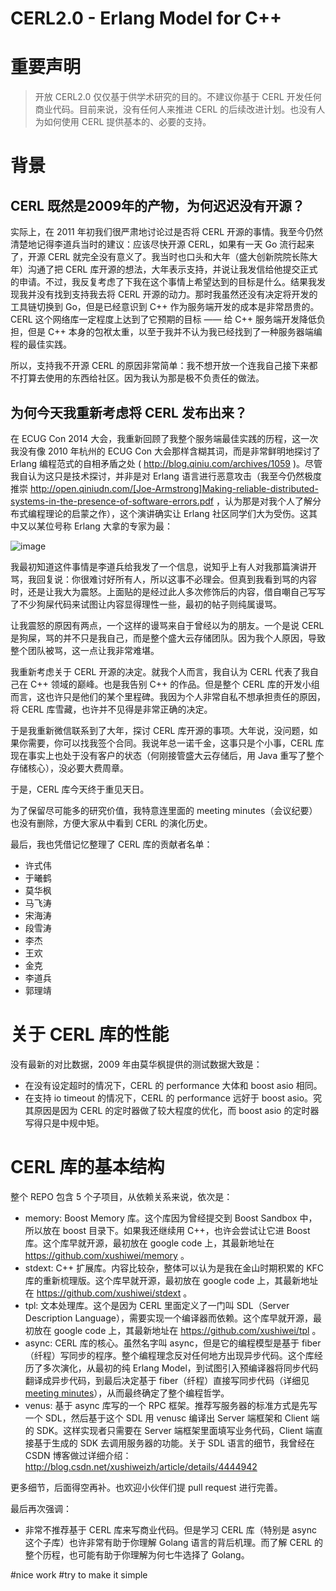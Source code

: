 CERL2.0 - Erlang Model for C++
==============

# 重要声明

> 开放 CERL2.0 仅仅基于供学术研究的目的。不建议你基于 CERL 开发任何商业代码。目前来说，没有任何人来推进 CERL 的后续改进计划。也没有人为如何使用 CERL 提供基本的、必要的支持。

# 背景

## CERL 既然是2009年的产物，为何迟迟没有开源？

实际上，在 2011 年初我们很严肃地讨论过是否将 CERL 开源的事情。我至今仍然清楚地记得李道兵当时的建议：应该尽快开源 CERL，如果有一天 Go 流行起来了，开源 CERL 就完全没有意义了。我当时也口头和大年（盛大创新院院长陈大年）沟通了把 CERL 库开源的想法，大年表示支持，并说让我发信给他提交正式的申请。不过，我反复考虑了下我在这个事情上希望达到的目标是什么。结果我发现我并没有找到支持我去将 CERL 开源的动力。那时我虽然还没有决定将开发的工具链切换到 Go，但是已经意识到 C++ 作为服务端开发的成本是非常昂贵的。CERL 这个网络库一定程度上达到了它预期的目标 —— 给 C++ 服务端开发降低负担，但是 C++ 本身的包袱太重，以至于我并不认为我已经找到了一种服务器端编程的最佳实践。

所以，支持我不开源 CERL 的原因非常简单：我不想开放一个连我自己接下来都不打算去使用的东西给社区。因为我认为那是极不负责任的做法。

## 为何今天我重新考虑将 CERL 发布出来？

在 ECUG Con 2014 大会，我重新回顾了我整个服务端最佳实践的历程，这一次我没有像 2010 年杭州的 ECUG Con 大会那样含糊其词，而是非常鲜明地探讨了 Erlang 编程范式的自相矛盾之处 ( http://blog.qiniu.com/archives/1059 )。尽管我自认为这只是技术探讨，并非是对 Erlang 语言进行恶意攻击（我至今仍然极度推崇  http://open.qiniudn.com/[Joe-Armstrong]Making-reliable-distributed-systems-in-the-presence-of-software-errors.pdf  ，认为那是对我个人了解分布式编程理论的启蒙之作），这个演讲确实让 Erlang 社区同学们大为受伤。这其中又以某位号称 Erlang 大拿的专家为最：

![image](http://open.qiniudn.com/cerl/yufeng.png)

我最初知道这件事情是李道兵给我发了一个信息，说知乎上有人对我那篇演讲开骂，我回复说：你很难讨好所有人，所以这事不必理会。但真到我看到骂的内容时，还是让我大为震怒。上面贴的是经过此人多次修饰后的内容，借自嘲自己写写了不少狗屎代码来试图让内容显得理性一些，最初的帖子则纯属谩骂。

让我震怒的原因有两点，一个这样的谩骂来自于曾经以为的朋友。一个是说 CERL 是狗屎，骂的并不只是我自己，而是整个盛大云存储团队。因为我个人原因，导致整个团队被骂，这一点让我非常难堪。

我重新考虑关于 CERL 开源的决定。就我个人而言，我自认为 CERL 代表了我自己在 C++ 领域的巅峰。也是我告别 C++ 的作品。但是整个 CERL 库的开发小组而言，这也许只是他们的某个里程碑。我因为个人非常自私不想承担责任的原因，将 CERL 库雪藏，也许并不见得是非常正确的决定。

于是我重新微信联系到了大年，探讨 CERL 库开源的事项。大年说，没问题，如果你需要，你可以找我签个合同。我说年总一诺千金，这事只是个小事，CERL 库现在事实上也处于没有客户的状态（何刚接管盛大云存储后，用 Java 重写了整个存储核心），没必要大费周章。

于是，CERL 库今天终于重见天日。

为了保留尽可能多的研究价值，我特意连里面的 meeting minutes（会议纪要）也没有删除，方便大家从中看到 CERL 的演化历史。

最后，我也凭借记忆整理了 CERL 库的贡献者名单：

* 许式伟
* 于曦鹤
* 莫华枫
* 马飞涛
* 宋海涛
* 段雪涛
* 李杰
* 王欢
* 金克
* 李道兵
* 郭理靖

# 关于 CERL 库的性能

没有最新的对比数据，2009 年由莫华枫提供的测试数据大致是：

* 在没有设定超时的情况下，CERL 的 performance 大体和 boost asio 相同。
* 在支持 io timeout 的情况下，CERL 的 performance 远好于 boost asio。究其原因是因为 CERL 的定时器做了较大程度的优化，而 boost asio 的定时器写得只是中规中矩。

# CERL 库的基本结构

整个 REPO 包含 5 个子项目，从依赖关系来说，依次是：

* memory: Boost Memory 库。这个库因为曾经提交到 Boost Sandbox 中，所以放在 boost 目录下。如果我还继续用 C++，也许会尝试让它进 Boost 库。这个库早就开源，最初放在 google code 上，其最新地址在 https://github.com/xushiwei/memory 。
* stdext: C++ 扩展库。内容比较杂，整体可以认为是我在金山时期积累的 KFC 库的重新梳理版。这个库早就开源，最初放在 google code 上，其最新地址在 https://github.com/xushiwei/stdext 。
* tpl: 文本处理库。这个是因为 CERL 里面定义了一门叫 SDL（Server Description Language），需要实现一个编译器而依赖。这个库早就开源，最初放在 google code 上，其最新地址在 https://github.com/xushiwei/tpl 。
* async: CERL 库的核心。虽然名字叫 async，但是它的编程模型是基于 fiber（纤程）写同步的程序。整个编程理念反对任何地方出现异步代码。这个库经历了多次演化，从最初的纯 Erlang Model，到试图引入预编译器将同步代码翻译成异步代码，到最后决定基于 fiber（纤程）直接写同步代码（详细见 [meeting minutes](https://github.com/qiniu/cerl/blob/master/async/docs/meeting_minutes/%5B2009-10-16%5D%5Bcerl2-model%5D/2009_Oct-16.txt)），从而最终确定了整个编程哲学。
* venus: 基于 async 库写的一个 RPC 框架。推荐写服务器的标准方式是先写一个 SDL，然后基于这个 SDL 用 venusc 编译出 Server 端框架和 Client 端的 SDK。这样实现者只需要在 Server 端框架里面填写业务代码，Client 端直接基于生成的 SDK 去调用服务器的功能。关于 SDL 语言的细节，我曾经在 CSDN 博客做过详细介绍：http://blog.csdn.net/xushiweizh/article/details/4444942

更多细节，后面得空再补。也欢迎小伙伴们提 pull request 进行完善。

最后再次强调：

* 非常不推荐基于 CERL 库来写商业代码。但是学习 CERL 库（特别是 async 这个子库）也许非常有助于你理解 Golang 语言的背后机理。而了解 CERL 的整个历程，也可能有助于你理解为何七牛选择了 Golang。

#nice work
#try to make it simple
